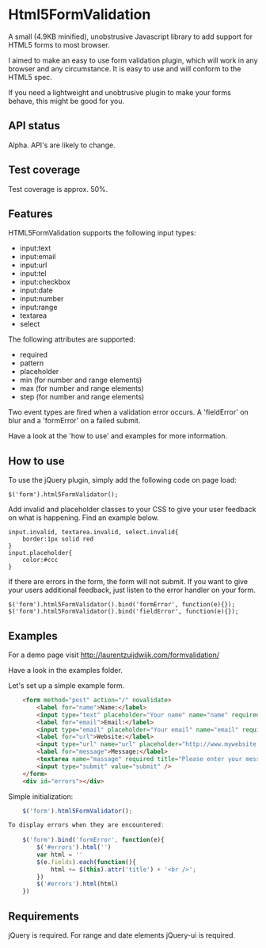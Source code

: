 Html5FormValidation
===================

A small (4.9KB minified), unobstrusive Javascript library to add support for HTML5 forms to most browser.

I aimed to make an easy to use form validation plugin, which will work in any browser and any circumstance. It is easy to use and will conform to the HTML5 spec.

If you need a lightweight and unobtrusive plugin to make your forms behave, this might be good for you.

API status
----------

Alpha. API's are likely to change.

Test coverage
-------------

Test coverage is approx. 50%.

Features
--------

HTML5FormValidation supports the following input types:

* input:text
* input:email
* input:url
* input:tel
* input:checkbox
* input:date
* input:number
* input:range
* textarea
* select

The following attributes are supported:

* required
* pattern
* placeholder
* min (for number and range elements)
* max (for number and range elements)
* step (for number and range elements)

Two event types are fired when a validation error occurs. A 'fieldError' on blur and a 'formError' on a failed submit. 

Have a look at the 'how to use' and examples for more information.

How to use
----------

To use the jQuery plugin, simply add the following code on page load:

	$('form').html5FormValidator();

Add invalid and placeholder classes to your CSS to give your user feedback on what is happening. Find an example below.

	input.invalid, textarea.invalid, select.invalid{
		border:1px solid red
	}
	input.placeholder{
		color:#ccc
	}

If there are errors in the form, the form will not submit. If you want to give your users additional feedback, just listen to the error handler on your form.

	$('form').html5FormValidator().bind('formError', function(e){});
	$('form').html5FormValidator().bind('fieldError', function(e){});

Examples
--------

For a demo page visit http://laurentzuijdwijk.com/formvalidation/

Have a look in the examples folder.

Let's set up a simple example form.

```html
	<form method="post" action="/" novalidate>
		<label for="name">Name:</label>
		<input type="text" placeholder="Your name" name="name" required title="Please enter your name." />
		<label for="email">Email:</label>
		<input type="email" placeholder="Your email" name="email" required title="Please enter your email." />
		<label for="url">Website:</label>
		<input type="url" name="url" placeholder="http://www.mywebsite.net" title="Please enter the url to your website." />
		<label for="message">Message:</label>
		<textarea name="massage" required title="Please enter your message"></textarea>
		<input type="submit" value="submit" />
	</form>
	<div id="errors"></div>
```

Simple initialization:

```javascript
	$('form').html5FormValidator();

To display errors when they are encountered:
	
	$('form').bind('formError', function(e){
		$('#errors').html('')
		var html = ''
		$(e.fields).each(function(){
			html += $(this).attr('title') + '<br />';
		})
		$('#errors').html(html)
	})
```

Requirements
------------

jQuery is required. For range and date elements jQuery-ui is required.



